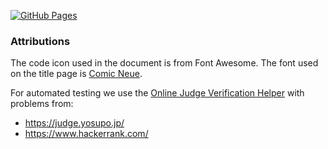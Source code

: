 [![GitHub Pages](https://img.shields.io/static/v1?label=GitHub+Pages&message=+&color=brightgreen&logo=github)](https://Zeldacrafter.github.io/CompProg/)

### Attributions
The code icon used in the document is from Font Awesome.  The font
used on the title page is [Comic Neue](https://github.com/crozynski/comicneue). 

For automated testing we use the [Online Judge Verification Helper](https://github.com/online-judge-tools/verification-helper)
with problems from:
 - https://judge.yosupo.jp/
 - https://www.hackerrank.com/



